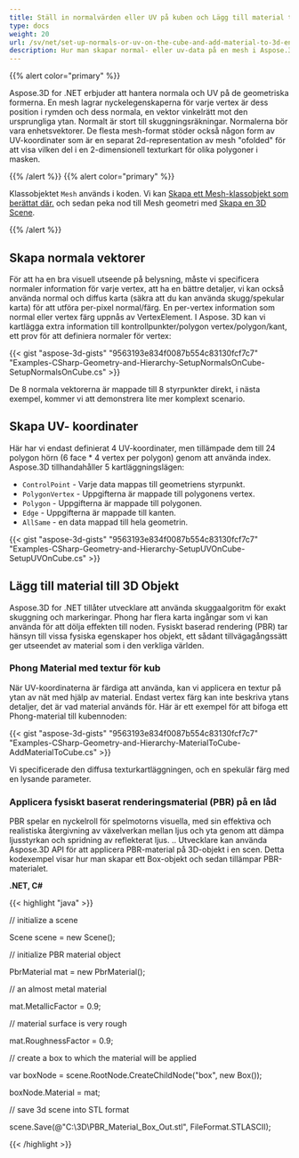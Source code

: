 ```yaml
---
title: Ställ in normalvärden eller UV på kuben och Lägg till material till 3D Enheter
type: docs
weight: 20
url: /sv/net/set-up-normals-or-uv-on-the-cube-and-add-material-to-3d-entities/
description: Hur man skapar normal- eller uv-data på en mesh i Aspose.3D.
---
```

{{% alert color="primary" %}}

Aspose.3D for .NET erbjuder att hantera normala och UV på de geometriska formerna. En mesh lagrar nyckelegenskaperna för varje vertex är dess position i rymden och dess normala, en vektor vinkelrätt mot den ursprungliga ytan. Normalt är stort till skuggningsräkningar. Normalerna bör vara enhetsvektorer. De flesta mesh-format stöder också någon form av UV-koordinater som är en separat 2d-representation av mesh "ofolded" för att visa vilken del i en 2-dimensionell texturkart för olika polygoner i masken.

{{% /alert %}} {{% alert color="primary" %}}

Klassobjektet `Mesh` används i koden. Vi kan [Skapa ett Mesh-klassobjekt som berättat där.](/3d/sv/net/create-3d-mesh-and-scene/) och sedan peka nod till Mesh geometri med [Skapa en 3D Scene](/3d/sv/net/create-3d-mesh-and-scene/).

{{% /alert %}}
##  **Skapa normala vektorer**
För att ha en bra visuell utseende på belysning, måste vi specificera normaler information för varje vertex, att ha en bättre detaljer, vi kan också använda normal och diffus karta (säkra att du kan använda skugg/spekular karta) för att utföra per-pixel normal/färg. En per-vertex information som normal eller vertex färg uppnås av VertexElement. I Aspose. 3D kan vi kartlägga extra information till kontrollpunkter/polygon vertex/polygon/kant, ett prov för att definiera normaler för vertex:

{{< gist "aspose-3d-gists" "9563193e834f0087b554c83130fcf7c7" "Examples-CSharp-Geometry-and-Hierarchy-SetupNormalsOnCube-SetupNormalsOnCube.cs" >}}

De 8 normala vektorerna är mappade till 8 styrpunkter direkt, i nästa exempel, kommer vi att demonstrera lite mer komplext scenario.
##  **Skapa UV- koordinater**
Här har vi endast definierat 4 UV-koordinater, men tillämpade dem till 24 polygon hörn (6 face * 4 vertex per polygon) genom att använda index.
Aspose.3D tillhandahåller 5 kartläggningslägen:

- `ControlPoint` - Varje data mappas till geometriens styrpunkt.
- `PolygonVertex` - Uppgifterna är mappade till polygonens vertex.
- `Polygon` - Uppgifterna är mappade till polygonen.
- `Edge` - Uppgifterna är mappade till kanten.
- `AllSame` - en data mappad till hela geometrin.



{{< gist "aspose-3d-gists" "9563193e834f0087b554c83130fcf7c7" "Examples-CSharp-Geometry-and-Hierarchy-SetupUVOnCube-SetupUVOnCube.cs" >}}
##  **Lägg till material till 3D Objekt**
Aspose.3D for .NET tillåter utvecklare att använda skuggaalgoritm för exakt skuggning och markeringar. Phong har flera karta ingångar som vi kan använda för att dölja effekten till noden. Fysiskt baserad rendering (PBR) tar hänsyn till vissa fysiska egenskaper hos objekt, ett sådant tillvägagångssätt ger utseendet av material som i den verkliga världen.
###  **Phong Material med textur för kub**
När UV-koordinaterna är färdiga att använda, kan vi applicera en textur på ytan av nät med hjälp av material. Endast vertex färg kan inte beskriva ytans detaljer, det är vad material används för. Här är ett exempel för att bifoga ett Phong-material till kubennoden:

{{< gist "aspose-3d-gists" "9563193e834f0087b554c83130fcf7c7" "Examples-CSharp-Geometry-and-Hierarchy-MaterialToCube-AddMaterialToCube.cs" >}}

Vi specificerade den diffusa texturkartläggningen, och en spekulär färg med en lysande parameter.
###  **Applicera fysiskt baserat renderingsmaterial (PBR) på en låd**
PBR spelar en nyckelroll för spelmotorns visuella, med sin effektiva och realistiska återgivning av växelverkan mellan ljus och yta genom att dämpa ljusstyrkan och spridning av reflekterat ljus. .. Utvecklare kan använda Aspose.3D API för att applicera PBR-material på 3D-objekt i en scen. Detta kodexempel visar hur man skapar ett Box-objekt och sedan tillämpar PBR-materialet.

**.NET, C#**

{{< highlight "java" >}}

 // initialize a scene

Scene scene = new Scene();

// initialize PBR material object

PbrMaterial mat = new PbrMaterial();

// an almost metal material

mat.MetallicFactor = 0.9;

// material surface is very rough

mat.RoughnessFactor = 0.9;

// create a box to which the material will be applied

var boxNode = scene.RootNode.CreateChildNode("box", new Box());

boxNode.Material = mat;

// save 3d scene into STL format

scene.Save(@"C:\3D\PBR_Material_Box_Out.stl", FileFormat.STLASCII);

{{< /highlight >}}
